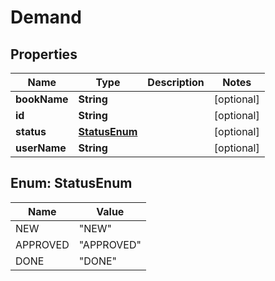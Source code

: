 
# Demand

## Properties
Name | Type | Description | Notes
------------ | ------------- | ------------- | -------------
**bookName** | **String** |  |  [optional]
**id** | **String** |  |  [optional]
**status** | [**StatusEnum**](#StatusEnum) |  |  [optional]
**userName** | **String** |  |  [optional]


<a name="StatusEnum"></a>
## Enum: StatusEnum
Name | Value
---- | -----
NEW | &quot;NEW&quot;
APPROVED | &quot;APPROVED&quot;
DONE | &quot;DONE&quot;



